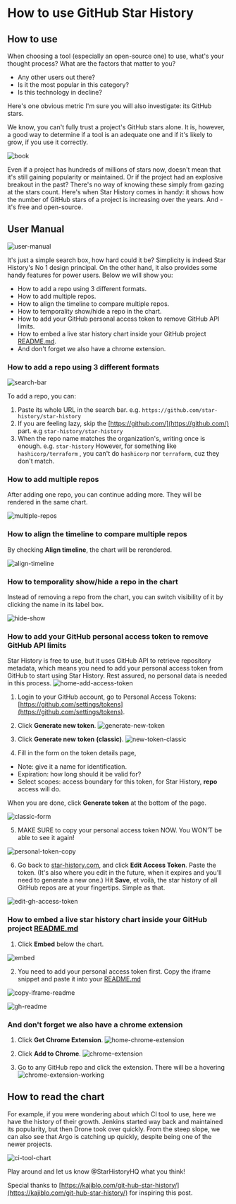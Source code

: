 # How to use GitHub Star History

## How to use

When choosing a tool (especially an open-source one) to use, what's your thought process? What are the factors that matter to you?

- Any other users out there?
- Is it the most popular in this category?
- Is this technology in decline?

Here's one obvious metric I'm sure you will also investigate: its GitHub stars.

We know, you can't fully trust a project's GitHub stars alone. It is, however, a good way to determine if a tool is an adequate one and if it's likely to grow, if you use it correctly.

![book](/blog/assets/how-to-use-star-history/book.webp)

Even if a project has hundreds of millions of stars now, doesn't mean that it's still gaining popularity or maintained. Or if the project had an explosive breakout in the past? There's no way of knowing these simply from gazing at the stars count. Here's when Star History comes in handy: it shows how the number of GitHub stars of a project is increasing over the years. And - it's free and open-source.

## User Manual

![user-manual](/blog/assets/how-to-use-star-history/user-manual.webp)

It's just a simple search box, how hard could it be? Simplicity is indeed Star History's No 1 design principal. On the other hand, it also provides some handy features for power users. Below we will show you:

- How to add a repo using 3 different formats.
- How to add multiple repos.
- How to align the timeline to compare multiple repos.
- How to temporality show/hide a repo in the chart.
- How to add your GitHub personal access token to remove GitHub API limits.
- How to embed a live star history chart inside your GitHub project [README.md](http://README.md).
- And don't forget we also have a chrome extension.

### How to add a repo using 3 different formats

![search-bar](/blog/assets/how-to-use-star-history/search-bar.webp)

To add a repo, you can:

1. Paste its whole URL in the search bar. e.g. `https://github.com/star-history/star-history`
2. If you are feeling lazy, skip the [https://github.com/](https://github.com/) part. e.g `star-history/star-history`
3. When the repo name matches the organization's, writing once is enough. e.g. `star-history` However, for something like `hashicorp/terraform` , you can't do `hashicorp` nor `terraform`, cuz they don't match.

### How to add multiple repos

After adding one repo, you can continue adding more. They will be rendered in the same chart.

![multiple-repos](/blog/assets/how-to-use-star-history/multiple-repos.webp)

### How to align the timeline to compare multiple repos

By checking **Align timeline**, the chart will be rerendered.

![align-timeline](/blog/assets/how-to-use-star-history/align-timeline.webp)

### How to temporality show/hide a repo in the chart

Instead of removing a repo from the chart, you can switch visibility of it by clicking the name in its label box.

![hide-show](/blog/assets/how-to-use-star-history/hide-show.webp)

### How to add your GitHub personal access token to remove GitHub API limits

Star History is free to use, but it uses GitHub API to retrieve repository metadata, which means you need to add your personal access token from GitHub to start using Star History. Rest assured, no personal data is needed in this process.
![home-add-access-token](/blog/assets/how-to-use-star-history/add-access-token.webp)

1. Login to your GitHub account, go to Personal Access Tokens: [https://github.com/settings/tokens](https://github.com/settings/tokens).
   
2. Click **Generate new token**.
![generate-new-token](/blog/assets/how-to-use-star-history/generate-new-token.webp)

3. Click **Generate new** **token** **(classic)**.
![new-token-classic](/blog/assets/how-to-use-star-history/new-token-classic.webp)

4. Fill in the form on the token details page,
- Note: give it a name for identification.
- Expiration: how long should it be valid for?
- Select scopes: access boundary for this token, for Star History, **repo** access will do.

When you are done, click **Generate token** at the bottom of the page.

![classic-form](/blog/assets/how-to-use-star-history/classic-form.webp)

5. MAKE SURE to copy your personal access token NOW. You WON’T be able to see it again!

![personal-token-copy](/blog/assets/how-to-use-star-history/personal-token-copy.webp)

6. Go back to [star-history.com](http://star-history.com), and click **Edit Access Token**. Paste the token. (It's also where you edit in the future, when it expires and you'll need to generate a new one.) Hit **Save**, et voilà, the star history of all GitHub repos are at your fingertips. Simple as that.

![edit-gh-access-token](/blog/assets/how-to-use-star-history/edit-gh-access-token.webp)

### How to embed a live star history chart inside your GitHub project [README.md](http://README.md)

1. Click **Embed** below the chart.

![embed](/blog/assets/how-to-use-star-history/embed.webp)

2. You need to add your personal access token first. Copy the iframe snippet and paste it into your [README.md](http://README.md)

![copy-iframe-readme](/blog/assets/how-to-use-star-history/copy-iframe-readme.webp)

![gh-readme](/blog/assets/how-to-use-star-history/gh-readme.webp)

### And don't forget we also have a chrome extension

1. Click **Get Chrome Extension**.
![home-chrome-extension](/blog/assets/how-to-use-star-history/home-chrome-extension.webp)

2. Click **Add to Chrome**.
![chrome-extension](/blog/assets/how-to-use-star-history/chrome-extension.webp)

3. Go to any GitHub repo and click the extension. There will be a hovering
![chrome-extension-working](/blog/assets/how-to-use-star-history/chrome-extension-working.webp)

## How to read the chart

For example, if you were wondering about which CI tool to use, here we have the history of their growth. Jenkins started way back and maintained its popularity, but then Drone took over quickly. From the steep slope, we can also see that Argo is catching up quickly, despite being one of the newer projects.

![ci-tool-chart](/blog/assets/how-to-use-star-history/ci-tool-chart.webp)

Play around and let us know @StarHistoryHQ what you think!

Special thanks to [https://kajiblo.com/git-hub-star-history/](https://kajiblo.com/git-hub-star-history/) for inspiring this post.